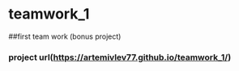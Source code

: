 # teamwork_1
##first team work (bonus project)
### project url(https://artemivlev77.github.io/teamwork_1/)
